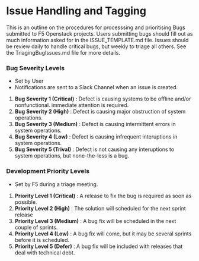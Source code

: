 # Issue Handling and Tagging

This is an outline on the procedures for processsing and prioritising Bugs submitted to F5 Openstack projects.
Users submitting bugs should fill out as much information asked for in the ISSUE_TEMPLATE.md file. Issues should
be review daily to handle critical bugs, but weekly to triage all others. See the TriagingBugIssues.md file for more
details. 

### Bug Severity Levels
 * Set by User
 * Notifications are sent to a Slack Channel when an issue is created.
 
 1. **Bug Severity 1 (Critical)** : Defect is causing systems to be offline and/or nonfunctional. immediate attention is required.
 2. **Bug Severity 2 (High)** : Defect is causing major obstruction of system operations.
 3. **Bug Severity 3 (Medium)** : Defect is causing intermittent errors in system operations.
 4. **Bug Severity 4 (Low)** : Defect is causing infrequent interuptions in system operations.
 5. **Bug Severity 5 (Trival)** : Defect is not causing any interuptions to system operations, but none-the-less is a bug.
 
### Development Priority Levels
 * Set by F5 during a triage meeting. 
 
 1. **Priority Level 1 (Critical)** : A release to fix the bug is required as soon as possible.
 2. **Priority Level 2 (High)** : The solution will scheduled for the next sprint release 
 3. **Priority Level 3 (Medium)** : A bug fix will be scheduled in the next couple of sprints.
 4. **Priority Level 4 (Low)** : A bug fix will come, but it may be several sprints before it is scheduled.
 5. **Priority Level 5 (Defer)** : A bug fix will be included with releases that deal with technical debt.


